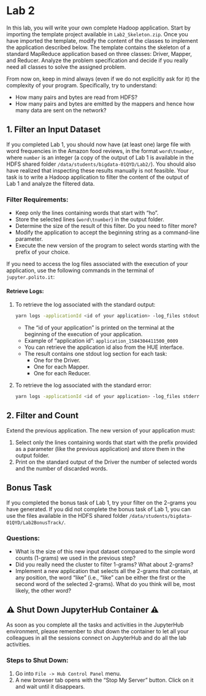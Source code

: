 # Lab 2

In this lab, you will write your own complete Hadoop application. Start by importing the template project available in `Lab2_Skeleton.zip`. Once you have imported the template, modify the content of the classes to implement the application described below. The template contains the skeleton of a standard MapReduce application based on three classes: Driver, Mapper, and Reducer. Analyze the problem specification and decide if you really need all classes to solve the assigned problem.

From now on, keep in mind always (even if we do not explicitly ask for it) the complexity of your program. Specifically, try to understand:
- How many pairs and bytes are read from HDFS?
- How many pairs and bytes are emitted by the mappers and hence how many data are sent on the network?

## 1. Filter an Input Dataset

If you completed Lab 1, you should now have (at least one) large file with word frequencies in the Amazon food reviews, in the format `word\tnumber`, where `number` is an integer (a copy of the output of Lab 1 is available in the HDFS shared folder `/data/students/bigdata-01QYD/Lab2/`). You should also have realized that inspecting these results manually is not feasible. Your task is to write a Hadoop application to filter the content of the output of Lab 1 and analyze the filtered data.

### Filter Requirements:
- Keep only the lines containing words that start with “ho”.
- Store the selected lines (`word\tnumber`) in the output folder. 
- Determine the size of the result of this filter. Do you need to filter more?
- Modify the application to accept the beginning string as a command-line parameter.
- Execute the new version of the program to select words starting with the prefix of your choice.

If you need to access the log files associated with the execution of your application, use the following commands in the terminal of `jupyter.polito.it`:

#### Retrieve Logs:
1. To retrieve the log associated with the standard output:
   ```bash
   yarn logs -applicationId <id of your application> -log_files stdout
   ```
   - The “id of your application” is printed on the terminal at the beginning of the execution of your application.
   - Example of “application id”: `application_1584304411500_0009`
   - You can retrieve the application id also from the HUE interface.
   - The result contains one stdout log section for each task:
     - One for the Driver.
     - One for each Mapper.
     - One for each Reducer.

2. To retrieve the log associated with the standard error:
   ```bash
   yarn logs -applicationId <id of your application> -log_files stderr
   ```

## 2. Filter and Count

Extend the previous application. The new version of your application must:

1. Select only the lines containing words that start with the prefix provided as a parameter (like the previous application) and store them in the output folder.
2. Print on the standard output of the Driver the number of selected words and the number of discarded words.

## Bonus Task

If you completed the bonus task of Lab 1, try your filter on the 2-grams you have generated. If you did not complete the bonus task of Lab 1, you can use the files available in the HDFS shared folder `/data/students/bigdata-01QYD/Lab2BonusTrack/`.

### Questions:
- What is the size of this new input dataset compared to the simple word counts (1-grams) we used in the previous step?
- Did you really need the cluster to filter 1-grams? What about 2-grams?
- Implement a new application that selects all the 2-grams that contain, at any position, the word “like” (i.e., “like” can be either the first or the second word of the selected 2-grams). What do you think will be, most likely, the other word?

## ⚠️ Shut Down JupyterHub Container ⚠️

As soon as you complete all the tasks and activities in the JupyterHub environment, please remember to shut down the container to let all your colleagues in all the sessions connect on JupyterHub and do all the lab activities.

### Steps to Shut Down:
1. Go into `File -> Hub Control Panel` menu.
2. A new browser tab opens with the “Stop My Server” button. Click on it and wait until it disappears.
